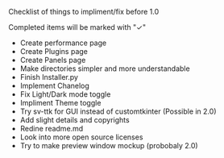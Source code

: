 Checklist of things to impliment/fix before 1.0 

Completed items will be marked with "✓"

- Create performance page
- Create Plugins page
- Create Panels page
- Make directories simpler and more understandable
- Finish Installer.py
- Implement Chanelog
- Fix Light/Dark mode toggle
- Impliment Theme toggle
- Try sv-ttk for GUI instead of customtkinter (Possible in 2.0)
- Add slight details and copyrights
- Redine readme.md
- Look into more open source licenses
- Try to make preview window mockup (probobaly 2.0)
